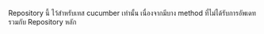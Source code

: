 Repository นี้ ไว้สำหรับเทส cucumber เท่านั้น เนื่องจากมีบาง method ที่ไม่ได้รับการอัพเดทรวมกับ Repository หลัก

